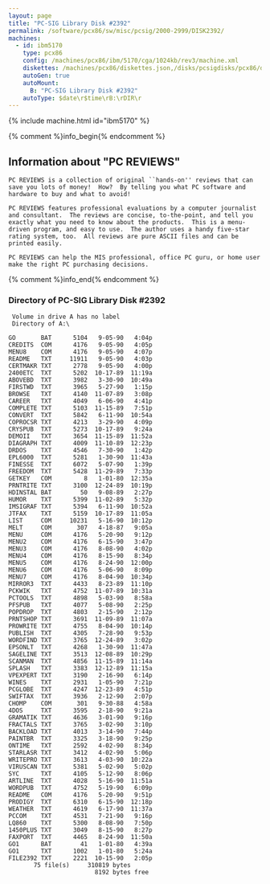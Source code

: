 ```yaml
---
layout: page
title: "PC-SIG Library Disk #2392"
permalink: /software/pcx86/sw/misc/pcsig/2000-2999/DISK2392/
machines:
  - id: ibm5170
    type: pcx86
    config: /machines/pcx86/ibm/5170/cga/1024kb/rev3/machine.xml
    diskettes: /machines/pcx86/diskettes.json,/disks/pcsigdisks/pcx86/diskettes.json
    autoGen: true
    autoMount:
      B: "PC-SIG Library Disk #2392"
    autoType: $date\r$time\rB:\rDIR\r
---
```


{% include machine.html id="ibm5170" %}

{% comment %}info_begin{% endcomment %}

## Information about "PC REVIEWS"

    PC REVIEWS is a collection of original ``hands-on'' reviews that can
    save you lots of money!  How?  By telling you what PC software and
    hardware to buy and what to avoid!
    
    PC REVIEWS features professional evaluations by a computer journalist
    and consultant.  The reviews are concise, to-the-point, and tell you
    exactly what you need to know about the products.  This is a menu-
    driven program, and easy to use.  The author uses a handy five-star
    rating system, too.  All reviews are pure ASCII files and can be
    printed easily.
    
    PC REVIEWS can help the MIS professional, office PC guru, or home user
    make the right PC purchasing decisions.
{% comment %}info_end{% endcomment %}


### Directory of PC-SIG Library Disk #2392

     Volume in drive A has no label
     Directory of A:\

    GO       BAT      5104   9-05-90   4:04p
    CREDITS  COM      4176   9-05-90   4:05p
    MENU8    COM      4176   9-05-90   4:07p
    README   TXT     11911   9-05-90   4:03p
    CERTMAKR TXT      2778   9-05-90   4:00p
    2400ETC  TXT      5202  10-17-89  11:19a
    ABOVEBD  TXT      3982   3-30-90  10:49a
    FIRSTWD  TXT      3965   5-27-90   1:15p
    BROWSE   TXT      4140  11-07-89   3:08p
    CAREER   TXT      4049   6-06-90   4:41p
    COMPLETE TXT      5103  11-15-89   7:51p
    CONVERT  TXT      5842   6-11-90  10:54a
    COPROCSR TXT      4213   3-29-90   4:09p
    CRYSPUB  TXT      5273  10-17-89   9:24a
    DEMOII   TXT      3654  11-15-89  11:52a
    DIAGRAPH TXT      4009  11-10-89  12:23p
    DRDOS    TXT      4546   7-30-90   1:42p
    EPL6000  TXT      5281   1-30-90  11:43a
    FINESSE  TXT      6072   5-07-90   1:39p
    FREEDOM  TXT      5428  11-29-89   7:33p
    GETKEY   COM         8   1-01-80  12:35a
    PRNTRITE TXT      3100  12-24-89  10:19p
    HDINSTAL BAT        50   9-08-89   2:27p
    HUMOR    TXT      5399  11-02-89   5:32p
    IMSIGRAF TXT      5394   6-11-90  10:52a
    JTFAX    TXT      5159  10-17-89  11:05a
    LIST     COM     10231   5-16-90  10:12p
    MELT     COM       307   4-18-87   9:05a
    MENU     COM      4176   5-20-90   9:12p
    MENU2    COM      4176   6-15-90   3:47p
    MENU3    COM      4176   8-08-90   4:02p
    MENU4    COM      4176   8-15-90   8:34p
    MENU5    COM      4176   8-24-90  12:00p
    MENU6    COM      4176   5-06-90   8:09p
    MENU7    COM      4176   8-04-90  10:34p
    MIRROR3  TXT      4433   8-23-89  11:10p
    PCKWIK   TXT      4752  11-07-89  10:31a
    PCTOOLS  TXT      4898   5-03-90   8:58a
    PFSPUB   TXT      4077   5-08-90   2:25p
    POPDROP  TXT      4803   2-15-90   2:12p
    PRNTSHOP TXT      3691  11-09-89  11:07a
    PROWRITE TXT      4755   8-04-90  10:14p
    PUBLISH  TXT      4305   7-28-90   9:53p
    WORDFIND TXT      3765  12-24-89   3:02p
    EPSONLT  TXT      4268   1-30-90  11:47a
    SAGELINE TXT      3513  12-08-89  10:29p
    SCANMAN  TXT      4856  11-15-89  11:14a
    SPLASH   TXT      3383  12-12-89  11:15a
    VPEXPERT TXT      3190   2-16-90   6:14p
    WINES    TXT      2931   1-05-90   7:21p
    PCGLOBE  TXT      4247  12-23-89   4:51p
    SWIFTAX  TXT      3936   2-12-90   2:07p
    CHOMP    COM       301   9-30-88   4:58a
    4DOS     TXT      3595   2-18-90   9:21a
    GRAMATIK TXT      4636   3-01-90   9:16p
    FRACTALS TXT      3765   3-02-90   3:10p
    BACKLOAD TXT      4013   3-14-90   7:44p
    PAINTBR  TXT      3325   3-18-90   9:25p
    ONTIME   TXT      2592   4-02-90   8:34p
    STARLASR TXT      3412   4-02-90   5:06p
    WRITEPRO TXT      3613   4-03-90  10:22a
    VIRUSCAN TXT      5381   5-02-90   5:02p
    SYC      TXT      4105   5-12-90   8:06p
    ARTLINE  TXT      4028   5-16-90  11:51a
    WORDPUB  TXT      4752   5-19-90   6:09p
    README   COM      4176   5-20-90   9:51p
    PRODIGY  TXT      6310   6-15-90  12:18p
    WEATHER  TXT      4619   6-17-90  11:37a
    PCCOM    TXT      4531   7-21-90   9:16p
    LQ860    TXT      5300   8-08-90   7:50p
    1450PLUS TXT      3049   8-15-90   8:27p
    FAXPORT  TXT      4465   8-24-90  11:50a
    GO1      BAT        41   1-01-80   4:39a
    GO1      TXT      1002   1-01-80   5:24a
    FILE2392 TXT      2221  10-15-90   2:05p
           75 file(s)     310819 bytes
                            8192 bytes free
